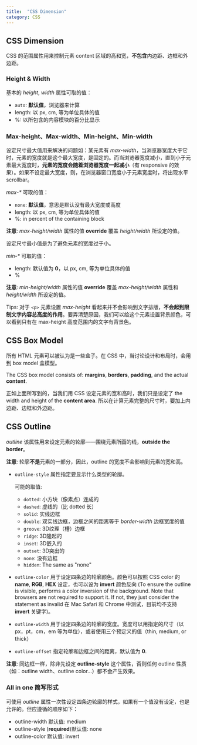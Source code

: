 ```yaml
---
title:  "CSS Dimension"
category: CSS
---
```

## CSS Dimension

CSS 的范围属性用来控制元素 content 区域的高和宽，**不包含**内边距、边框和外边距。

### Height & Width

基本的 _height_, _width_ 属性可取的值：

+ `auto`: **默认值**，浏览器来计算
+ length: 以 px, cm, 等为单位具体的值
+ %: 以所包含的内容模块的百分比显示

<!--more-->

### Max-height、Max-width、Min-height、Min-width

设定尺寸最大值用来解决的问题如：某元素有 _max-width_，当浏览器宽度大于它时，元素的宽度就是这个最大宽度，是固定的。而当浏览器宽度减小，直到小于元素最大宽度时，**元素的宽度会随着浏览器宽度一起减小**（有 responsive 的效果）。如果不设定最大宽度，则，在浏览器窗口宽度小于元素宽度时，将出现水平 scrollbar。

_max-*_ 可取的值：

+ `none`: **默认值**，意思是默认没有最大宽度或高度
+ length: 以 px, cm, 等为单位具体的值
+ %: in percent of the containing block

**注意**: <span class="blue-text">_max-height/width_ 属性的值 **override** 覆盖 _height/width_ 所设定的值</span>。

设定尺寸最小值是为了避免元素的宽度过于小。

_min-*_ 可取的值：

+ length: 默认值为 **0**，以 px, cm, 等为单位具体的值
+ %

**注意**: <span class="blue-text">_min-height/width_ 属性的值 **override** 覆盖 _max-height/width_ 属性和 _height/width_ 所设定的值</span>。

Tips: 对于 `<p>` 元素设置 _max-height_ 看起来并不会影响到文字排版，**不会起到限制文字内容总高度的作用**。要弄清楚原因，我们可以给这个元素设置背景颜色，可以看到只有在 max-height 高度范围内的文字有背景色。

## CSS Box Model

所有 HTML 元素可以被认为是一些盒子。在 CSS 中，当讨论设计和布局时，会用到 box model 盒模型。

The CSS box model consists of: **margins**, **borders**, **padding**, and the actual **content**.

正如上面所写到的，当我们用 CSS 设定元素的宽和高时，我们只是设定了 the width and height of the **content area**. 所以在计算元素完整的尺寸时，要加上内边距、边框和外边距。

## CSS Outline

_outline_ 该属性用来设定元素的轮廓——围绕元素所画的线，**outside the border**。

**注意**: <span class="blue-text">轮廓**不是**元素的一部分，因此，outline 的宽度不会影响到元素的宽和高</span>。

+ `outline-style` 属性指定要显示什么类型的轮廓。

    可能的取值:

    + `dotted`: 小方块（像素点）连成的
    + `dashed`: 虚线的（比 dotted 长）
    + `solid`: 实线边框
    + `double`: 双实线边框，边框之间的距离等于 _border-width_ 边框宽度的值
    + `groove`: 3D纹理（槽）边框
    + `ridge`: 3D隆起的
    + `inset`: 3D嵌入的
    + `outset`: 3D突出的
    + `none`: 没有边框
    + `hidden`: The same as "none"

+ `outline-color` 用于设定四条边的轮廓颜色。颜色可以按照 CSS color 的 **name**, **RGB**, **HEX** 设定，也可以设为 **invert** 颜色反向 (To ensure the outline is visible, performs a color inversion of the background. Note that browsers are not required to support it. If not, they just consider the statement as invalid
 在 Mac Safari 和 Chrome 中测试，目前均不支持 **invert** 关键字)。
+ `outline-width` 用于设定四条边的轮廓的宽度。宽度可以用指定的尺寸（以 px，pt，cm，em 等为单位），或者使用三个预定义的值（thin, medium, or thick）
+ `outline-offset` 指定轮廓和边框之间的距离，默认值为 **0**.

**注意**: <span class="blue-text">同边框一样，除非先设定 **outline-style** 这个属性，否则任何 outline 性质（如：outline width、outline color...）都不会产生效果</span>。

### All in one 简写形式

可使用 _outline_ 属性一次性设定四条边轮廓的样式，如果有一个值没有设定，也是允许的。但应遵循的顺序如下：

+ outline-width 默认值: medium
+ outline-style (**required**)默认值: none
+ outline-color 默认值: invert

